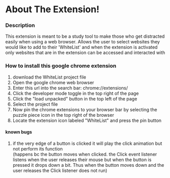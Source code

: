 # About The Extension!

### Description 
This extension is meant to be a study tool to make those who get distracted easily when using a web browser. Allows the user to select websites they would like to add to their 'WhiteList' and when the extension is activated only websites that are in the extension can be accessed and interacted with


### How to install this google chrome extension
1) download the WhiteList project file
2) Open the google chrome web browser
3) Enter this url into the search bar: chrome://extensions/
4) Click the developer mode toggle in the top right of the page
5) Click the "load unpacked" button in the top left of the page
6) Select the project file
7) Now pin the chrome extensions to your browser bar by selecting the puzzle piece icon in the top right of the browser
8) Locate the extension icon labeled "WhiteList" and press the pin button

#### known bugs
1) if the very edge of a button is clicked it will play the click animation but not perform its function  
   (happens bc the button moves when clicked. the Click event listener listens when the user releases their mouse but when the button is pressed it drops down a bit. Thus when the button moves down and the user releases the Click listener does not run)
